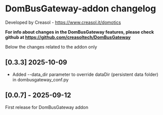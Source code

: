 # DomBusGateway-addon changelog

Developed by Creasol - https://www.creasol.it/domotics

**For info about changes in the DomBusGateway features, please check github at https://github.com/creasoltech/DomBusGateway**

Below the changes related to the addon only

## [0.3.3] 2025-10-09
* Added --data_dir parameter to override dataDir (persistent data folder) in dombusgateway_conf.py

## [0.0.7] - 2025-09-12

First release for DomBusGateway addon
